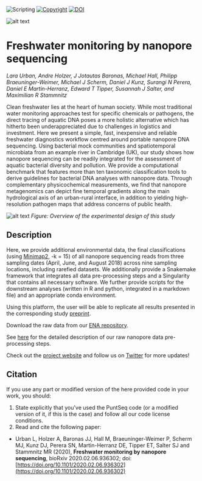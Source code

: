 ![Scripting](https://img.shields.io/badge/Language-Python,_R\_&_Bash-yellow.svg) [![Copyright](https://img.shields.io/badge/Copyright-(c)_2020_PuntSeq-green.svg)](License) [![DOI](https://img.shields.io/badge/DOI-10.1101/2020.02.06.936302-blue.svg)](https://doi.org/10.1101/2020.02.06.936302)

![alt text](https://github.com/d-j-k/puntseq/blob/master/figure1.png)

# Freshwater monitoring by nanopore sequencing

*Lara Urban, Andre Holzer, J Jotautas Baronas, Michael Hall, Philipp Braeuninger-Weimer, Michael J Scherm, Daniel J Kunz, Surangi N Perera, Daniel E Martin-Herranz, Edward T Tipper, Susannah J Salter, and Maximilian R Stammnitz*

Clean freshwater lies at the heart of human society. While most traditional water monitoring approaches test for specific chemicals or pathogens, the direct tracing of aquatic DNA poses a more holistic alternative which has hitherto been underappreciated due to challenges in logistics and investment. Here we present a simple, fast, inexpensive and reliable freshwater diagnostics workflow centred around portable nanopore DNA sequencing. Using bacterial mock communities and spatiotemporal microbiata from an example river in Cambridge (UK), our study shows how nanopore sequencing can be readily integrated for the assessment of aquatic bacterial diversity and pollution. We provide a computational benchmark that features more than ten taxonomic classification tools to derive guidelines for bacterial DNA analyses with nanopore data. Through complementary physicochemical measurements, we find that nanopore metagenomics can depict fine temporal gradients along the main hydrological axis of an urban-rural interface, in addition to yielding high-resolution pathogen maps that address concerns of public health.

![alt text](https://github.com/d-j-k/puntseq/blob/master/figure2.png)
*Figure: Overview of the experimental design of this study*

## Description

Here, we provide additional environmental data, the final classifications (using [Minimap2](https://github.com/lh3/minimap2), -k = 15) of all nanopore sequencing reads from three sampling dates (April, June, and August 2018) across nine sampling locations, including rarefied datasets. 
We additionally provide a Snakemake framework that integrates all data pre-processing steps and a Singularity that contains all necessary software. We further provide scripts for the downstream analyses (written in R and python, integrated in a markdown file) and an appropriate conda environment.

Using this platform, the user will be able to replicate all results presented in the corresponding study [preprint](https://www.biorxiv.org/content/10.1101/2020.02.06.936302).

Download the raw data from our [ENA repository](https://www.ebi.ac.uk/ena/data/view/PRJEB34900).

See [here](https://github.com/d-j-k/puntseq/tree/master/analysis) for the detailed description of our raw nanopore data pre-processing steps.

Check out the [project website](https://www.puntseq.co.uk/) and follow us on [Twitter](https://twitter.com/puntseq) for more updates!


## Citation

If you use any part or modified version of the here provided code in your work, you should:

1. State explicitly that you've used the PuntSeq code (or a modified version of it, if this is the case) and follow all our code license conditions.
2. Read and cite the following paper:

- Urban L, Holzer A, Baronas JJ, Hall M, Braeuninger-Weimer P, Scherm MJ, Kunz DJ, Perera SN, Martin-Herranz DE, Tipper ET, Salter SJ and Stammnitz MR (2020), **Freshwater monitoring by nanopore sequencing**, bioRxiv 2020.02.06.936302; doi: [https://doi.org/10.1101/2020.02.06.936302](https://doi.org/10.1101/2020.02.06.936302)
